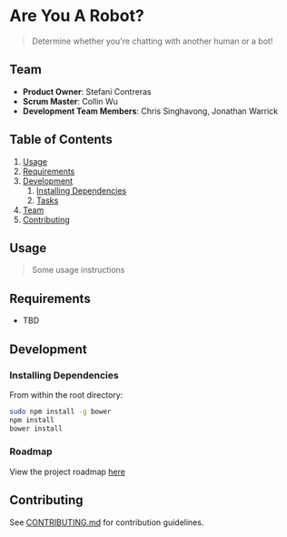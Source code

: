 # Are You A Robot?

> Determine whether you're chatting with another human or a bot!

## Team

  - __Product Owner__: Stefani Contreras
  - __Scrum Master__: Collin Wu
  - __Development Team Members__: Chris Singhavong, Jonathan Warrick

## Table of Contents

1. [Usage](#Usage)
1. [Requirements](#requirements)
1. [Development](#development)
    1. [Installing Dependencies](#installing-dependencies)
    1. [Tasks](#tasks)
1. [Team](#team)
1. [Contributing](#contributing)

## Usage

> Some usage instructions

## Requirements

- TBD

## Development

### Installing Dependencies

From within the root directory:

```sh
sudo npm install -g bower
npm install
bower install
```

### Roadmap

View the project roadmap [here](LINK_TO_PROJECT_ISSUES)


## Contributing

See [CONTRIBUTING.md](CONTRIBUTING.md) for contribution guidelines.

